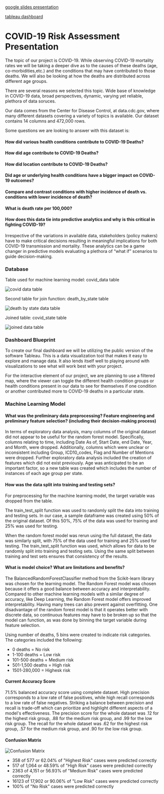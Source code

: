 [google slides presentation](https://docs.google.com/presentation/d/1resQNn_J3zpFqKbY74MHXcx0pu5iFgAxBG7AjOV-3mg/edit?usp=sharing)

[tableau dashboard](https://public.tableau.com/app/profile/rose8042/viz/Capstone_Project_16671930307510/COVID-19Deathsgeneral?publish=yes)

# COVID-19 Risk Assessment Presentation
The topic of our project is COVID-19. While observing COVID-19 mortality rates we will be taking a deeper dive as to the causes of these deaths (age, co-morbidities,etc.) and the conditions that may have contributed to those deaths. We will also be looking at how the deaths are distributed across different age groups.

There are several reasons we selected this topic. Wide base of knowledge in COVID-19 data, broad perspectives, dynamic, varying yet reliable, plethora of data soruces.

Our data comes from the Center for Disease Control, at data.cdc.gov, where many different datasets covering a variety of topics is available. Our dataset contains 14 columns and 472,000 rows. 

Some questions we are looking to answer with this dataset is: 
#### How did various health conditions contribute to COVID-19 Deaths?
#### How did age contribute to COVID-19 Deaths?
#### How did location contribute to COVID-19 Deaths?
#### Did age or underlying health conditions have a bigger impact on COVID-19 outcomes?
#### Compare and contrast conditions with higher incidence of death vs. conditions with lower incidence of death?
#### What is death rate per 100,000?
#### How does this data tie into predictive analytics and why is this critical in fighting COVID-19? 
Irrespective of the variations in available data, stakeholders (policy makers) have to make critical decisions resulting in meaningful implications for both COVID-19 transmission and mortality. These analytics can be a game changer in predictive models evaluating a plethora of “what if” scenarios to guide decision-making.


### Database

Table used for machine learning model: covid_data table

![covid data table](Database/database_images/covid.png)

Second table for join function: death_by_state table

![death by state data table](Database/database_images/state.png)

Joined table: covid_state table

![joined data table](Database/database_images/join.png)

### Dashboard Blueprint
To create our final dashboard we will be utilizing the public version of the software Tableau. This is a data visualization tool that makes it easy to explore and manage data. It also lends itself well to playing around with visualizations to see what will work best with your project.

For the interactive element of our project, we are planning to use a filtered map, where the viewer can toggle the different health condition groups or health conditions present in our data to see for themselves if one condition or another contributed more to COVID-19 deaths in a particular state.


### Machine Learning Model
#### What was the preliminary data preprocessing? Feature engineering and preliminary feature selection? (including their decision-making process)
In terms of exploratory data analysis, many columns of the original dataset did not appear to be useful for the random forest model. Specifically, columns relating to time, including Date As of, Start Date, end Date, Year, and Month, were dropped. Additionally, columns which were unclear or inconsistent including Group, ICD10_codes, Flag and Number of Mentions were dropped. Further exploratory data analysis included the creation of features which did not exist previously. Age was anticipated to be an important factor, so a new table was created which includes the number of instances of each age group per state.

#### How was the data split into training and testing sets?
For preprocessing for the machine learning model, the target variable was dropped from the table. 

The train_test_split function was used to randomly split the data into training and testing sets. In our case, a sample dataframe was created using 50% of the original dataset. Of this 50%, 75% of the data was used for training and 25% was used for testing.

When the random forest model was rerun using the full dataset, the data was similarly split, with 75% of the data used for training and 25% used for testing. The train_test_split function was used, which allows for data to be randomly split into training and testing sets. Using the same split between training and test sets ensures that consistency of the results. 


#### What is model choice? What are limitations and benefits?
The BalancedRandomForestClassifier method from the Scikit-learn library was chosen for the learning model. The Random Forest model was chosen because it offers a good balance between accuracy and interpretability. Compared to other machine learning models with a similar degree of accuracy, like Deep Learning, the Random Forest model offers improved interpretability. Having many trees can also prevent against overfitting. One disadvantage of the random forest model is that it operates better with discrete data, so continuous features may have to be broken up so that the model can function, as was done by binning the target variable during feature selection.  

Using number of deaths, 5 bins were created to indicate risk categories. The categories included the following:
- 0 deaths = No risk
- 1-100 deaths = Low risk
- 101-500 deaths = Medium risk
- 501-1,500 deaths = High risk
- 1501-280,000 = Highesk risk 

#### Current Accuracy Score
71.5% balanced accuracy score using complete dataset. High precision corresponds to a low rate of false positives, while high recall corresponds to a low rate of false negatives. Striking a balance between precision and recall is trade-off which can prioritize and highlight different aspects of a model's effectiveness. The precision score for the whole dataset was .12 for the highest risk group, .88 for the medium risk group, and .99 for the low risk group. The recall for the whole dataset was .62 for the highest risk group, .57 for the medium risk group, and .90 for the low risk group. 
#### Confusion Matrix

![Confusion Matrix](Machine_Learning/Complete_MLM_images/readable_confusion_matrix.png)

- 358 of 577 or 62.04% of "Highest Risk" cases were predicted correctly
- 517 of 1,064 or 48.59% of "High Risk" cases were predicted correctly
- 2363 of 4,151 or 56.93% of "Medium Risk" cases were predicted correctly
- 16123 of 17,902 or 90.06% of "Low Risk" cases were predicted correctly
- 100% of "No Risk" cases were predicted correctly
